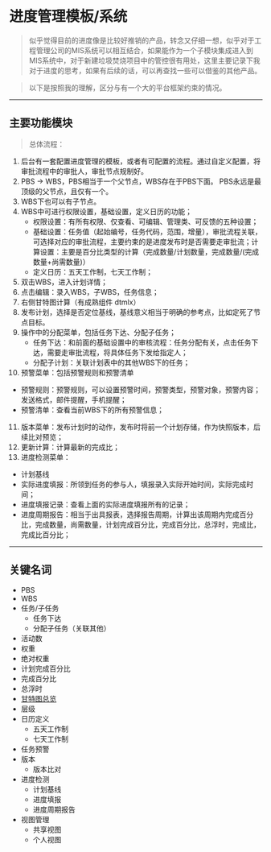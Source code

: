 # 进度管理模板/系统

> 似乎觉得目前的进度像是比较好推销的产品，转念又仔细一想，似乎对于工程管理公司的MIS系统可以相互结合，如果能作为一个子模块集成进入到MIS系统中，对于新建垃圾焚烧项目中的管控很有用处，这里主要记录下我对于进度的思考，如果有后续的话，可以再查找一些可以借鉴的其他产品。

> 以下是按照我的理解，区分与有一个大的平台框架约束的情况。 

---

## 主要功能模块

> 总体流程：

1. 后台有一套配置进度管理的模板，或者有可配置的流程。通过自定义配置，将审批流程中的审批人，审批节点规制好。
2. PBS -> WBS，PBS相当于一个父节点，WBS存在于PBS下面。 PBS永远是最顶级的父节点，且仅有一个。
3. WBS下也可以有子节点。
4. WBS中可进行权限设置，基础设置，定义日历的功能；
   - 权限设置：有所有权限、仅查看、可编辑、管理类、可反馈的五种设置；
   - 基础设置：任务值（起始编号，任务代码，范围，增量），审批流程关联，可选择对应的审批流程，主要约束的是进度发布时是否需要走审批流；计算设置：主要是百分比类型的计算（完成数量/计划数量，完成数量/(完成数量+尚需数量)）
   - 定义日历：五天工作制，七天工作制；
5. 双击WBS，进入计划详情；
6. 点击编辑：录入WBS，子WBS，任务信息；
7. 右侧甘特图计算（有成熟组件 dtmlx）
8. 发布计划，选择是否定位基线，基线意义相当于明确的参考点，比如定死了节点目标。
9. 操作中的分配菜单，包括任务下达、分配子任务；
   - 任务下达：和前面的基础设置中的审核流程：任务分配有关，点击任务下达，需要走审批流程，将具体任务下发给指定人；
   - 分配子计划：关联计划表中的其他WBS下的任务；
10. 预警菜单：包括预警规则和预警清单
   - 预警规则：预警规则，可以设置预警时间，预警类型，预警对象，预警内容；发送格式，邮件提醒，手机提醒；
   - 预警清单：查看当前WBS下的所有预警信息；
11. 版本菜单：发布计划时的动作，发布时将前一个计划存储，作为快照版本，后续比对预览；
12. 更新计算：计算最新的完成比；
13. 进度检测菜单：
   - 计划基线
   - 实际进度填报：所领到任务的参与人，填报录入实际开始时间，实际完成时间；
   - 进度填报记录：查看上面的实际进度填报所有的记录；
   - 进度周期报告：相当于出具报表，选择报告周期，计算出该周期内完成百分比，完成数量，尚需数量，计划完成百分比，完成百分比，总浮时，完成比，完成比百分比；

---

## 关键名词

- PBS
- WBS
- 任务/子任务
  - 任务下达
  - 分配子任务（关联其他）
- 活动数
- 权重
- 绝对权重
- 计划完成百分比
- 完成百分比
- 总浮时
- [甘特图总览](https://dhtmlx.com/docs/products/dhtmlxGantt/)
- 层级
- 日历定义
  - 五天工作制
  - 七天工作制
- 任务预警
- 版本
  - 版本比对
- 进度检测
  - 计划基线
  - 进度填报
  - 进度周期报告
- 视图管理
  - 共享视图
  - 个人视图